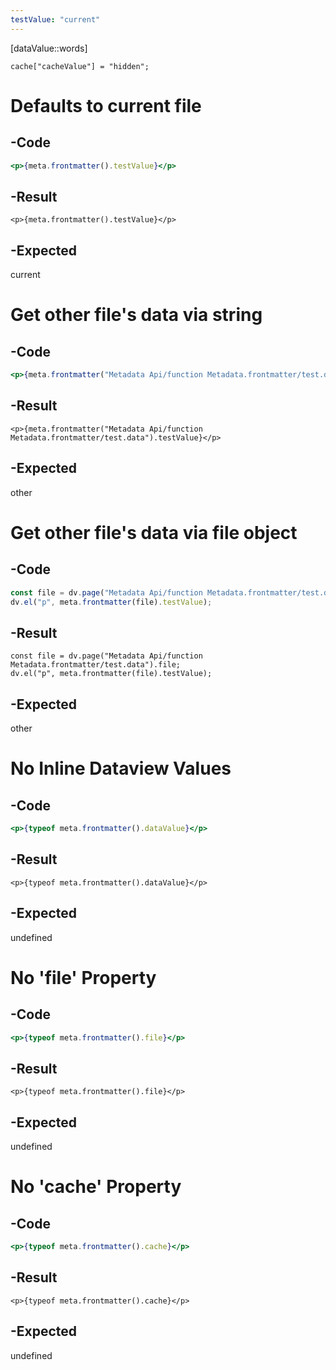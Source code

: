 ```yaml
---
testValue: "current"
---
```

[dataValue::words]
```dataviewjs
cache["cacheValue"] = "hidden";
```

# Defaults to current file
## -Code
```jsx
<p>{meta.frontmatter().testValue}</p>
```

## -Result
```jsx:
<p>{meta.frontmatter().testValue}</p>
```

## -Expected
current

# Get other file's data via string
## -Code
```jsx
<p>{meta.frontmatter("Metadata Api/function Metadata.frontmatter/test.data").testValue}</p>
```

## -Result
```jsx:
<p>{meta.frontmatter("Metadata Api/function Metadata.frontmatter/test.data").testValue}</p>
```

## -Expected
other

# Get other file's data via file object
## -Code
```js
const file = dv.page("Metadata Api/function Metadata.frontmatter/test.data");
dv.el("p", meta.frontmatter(file).testValue);
```

## -Result
```dataviewjs
const file = dv.page("Metadata Api/function Metadata.frontmatter/test.data").file;
dv.el("p", meta.frontmatter(file).testValue);
```

## -Expected
other

# No Inline Dataview Values
## -Code
```jsx
<p>{typeof meta.frontmatter().dataValue}</p>
```

## -Result
```jsx:
<p>{typeof meta.frontmatter().dataValue}</p>
```

## -Expected
undefined

# No 'file' Property
## -Code
```jsx
<p>{typeof meta.frontmatter().file}</p>
```

## -Result
```jsx:
<p>{typeof meta.frontmatter().file}</p>
```

## -Expected
undefined

# No 'cache' Property
## -Code
```jsx
<p>{typeof meta.frontmatter().cache}</p>
```

## -Result
```jsx:
<p>{typeof meta.frontmatter().cache}</p>
```

## -Expected
undefined